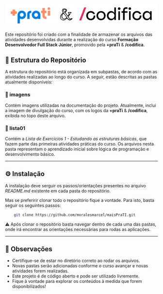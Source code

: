 ![Logos](imagens/logo.png)

Este repositório foi criado com a finalidade de armazenar os arquivos das atividades desenvolvidas durante a realização do curso **Formação Desenvolvedor Full Stack Júnior**, promovido pela **+praTi** &amp; **/codifica**.

## 📇 Estrutura do Repositório

A estrutura do repositório está organizada em subpastas, de acordo com as atividades realizadas ao longo do curso. A seguir, estão descritas as pastas atualmente disponíveis:

### 📁 imagens

Contém imagens utilizadas na documentação do projeto. Atualmente, inclui a imagem de divulgação do curso, com os logos da **+praTi** &amp; **/codifica**, exibida no topo deste arquivo.

### 📁 lista01

Contém a _Lista de Exercícios 1 - Estudando as estruturas básicas_, que fazem parte das primeiras atividades práticas do curso. Os arquivos nesta pasta representam o aprendizado inicial sobre lógica de programação e desenvolvimento básico.

---
## ⚙️ Instalação

A instalação deve serguir os passos/orientações presentes no arquivo _README.md_ existente em cada pasta do repositório.

Mas se preferirir clonar todo o repositório fique a vontade. Para isto, basta seguir os seguintes passos:

```bash
    git clone https://github.com/moralesmarcel/maisPraTI.git
```
    
⚠️ Após clonar o repositório basta navegar dentro de cada uma das pastas, onde irá encontrar as orientações necessárias para rodas as aplicações.

---
## 📑 Observações

* Certifique-se de estar no diretório correto ao rodar os arquivos.
* Novas pastas serão adicionadas conforme o curso avançar e novas atividades forem realizadas.
* Este projeto é de código aberto e pode ser utilizado livremente.
* Fique à vontade para explorar os conteúdos à medida que forem disponibilizados!
